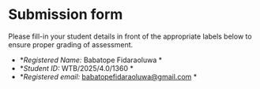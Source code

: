# Submission form

Please fill-in your student details in front of the appropriate labels
below to ensure proper grading of assessment.

- \*_Registered Name:_ Babatope Fidaraoluwa \*
- \*_Student ID:_ WTB/2025/4.0/1360 \*
- \*_Registered email:_ babatopefidaraoluwa@gmail.com \*
